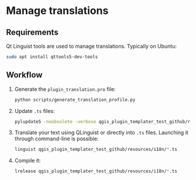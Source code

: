 # Manage translations

## Requirements

Qt Linguist tools are used to manage translations. Typically on Ubuntu:

```bash
sudo apt install qttools5-dev-tools
```

## Workflow

1. Generate the `plugin_translation.pro` file:

    ```bash
    python scripts/generate_translation_profile.py
    ```

1. Update `.ts` files:

    ```bash
    pylupdate5 -noobsolete -verbose qgis_plugin_templater_test_github/resources/i18n/plugin_translation.pro
    ```

1. Translate your text using QLinguist or directly into `.ts` files. Launching it through command-line is possible:

    ```bash
    linguist qgis_plugin_templater_test_github/resources/i18n/*.ts
    ```

1. Compile it:

    ```bash
    lrelease qgis_plugin_templater_test_github/resources/i18n/*.ts
    ```
